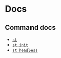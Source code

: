 # Docs

## Command docs

* [`st`](st.md)
* [`st init`](st_init.md)
* [`st headless`](st_headless.md)

